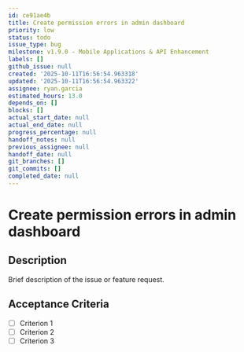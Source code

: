 ```yaml
---
id: ce91ae4b
title: Create permission errors in admin dashboard
priority: low
status: todo
issue_type: bug
milestone: v1.9.0 - Mobile Applications & API Enhancement
labels: []
github_issue: null
created: '2025-10-11T16:56:54.963318'
updated: '2025-10-11T16:56:54.963322'
assignee: ryan.garcia
estimated_hours: 13.0
depends_on: []
blocks: []
actual_start_date: null
actual_end_date: null
progress_percentage: null
handoff_notes: null
previous_assignee: null
handoff_date: null
git_branches: []
git_commits: []
completed_date: null
---
```


# Create permission errors in admin dashboard

## Description

Brief description of the issue or feature request.

## Acceptance Criteria

- [ ] Criterion 1
- [ ] Criterion 2
- [ ] Criterion 3
